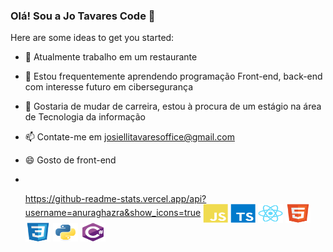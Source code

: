 ### Olá! Sou a Jo Tavares Code 👋


Here are some ideas to get you started:

- 🔭 Atualmente trabalho em um restaurante
- 🌱 Estou frequentemente aprendendo programação Front-end, back-end com interesse futuro em cibersegurança
- 👯 Gostaria de mudar de carreira, estou à procura de um estágio na área de Tecnologia da informação
- 📫 Contate-me em josiellitavaresoffice@gmail.com
- 😄 Gosto de front-end

- <div style="display: inline_block"><br>

  https://github-readme-stats.vercel.app/api?username=anuraghazra&show_icons=true
  <img align="center" alt="Rafa-Js" height="30" width="40" src="https://raw.githubusercontent.com/devicons/devicon/master/icons/javascript/javascript-plain.svg">
  <img align="center" alt="Rafa-Ts" height="30" width="40" src="https://raw.githubusercontent.com/devicons/devicon/master/icons/typescript/typescript-plain.svg">
  <img align="center" alt="Rafa-React" height="30" width="40" src="https://raw.githubusercontent.com/devicons/devicon/master/icons/react/react-original.svg">
  <img align="center" alt="Rafa-HTML" height="30" width="40" src="https://raw.githubusercontent.com/devicons/devicon/master/icons/html5/html5-original.svg">
  <img align="center" alt="Rafa-CSS" height="30" width="40" src="https://raw.githubusercontent.com/devicons/devicon/master/icons/css3/css3-original.svg">
  <img align="center" alt="Rafa-Python" height="30" width="40" src="https://raw.githubusercontent.com/devicons/devicon/master/icons/python/python-original.svg">
  <img align="center" alt="Rafa-Csharp" height="30" width="40" src="https://raw.githubusercontent.com/devicons/devicon/master/icons/csharp/csharp-original.svg">
</div> 

